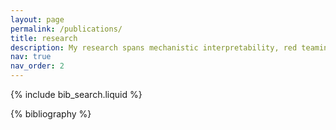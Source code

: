 ```yaml
---
layout: page
permalink: /publications/
title: research
description: My research spans mechanistic interpretability, red teaming, and multimodal AI, categorized in reversed chronological order.
nav: true
nav_order: 2
---
```


<!-- _pages/publications.md -->

<!-- Bibsearch Feature -->

{% include bib_search.liquid %}

<div class="publications">

{% bibliography %}

</div>
